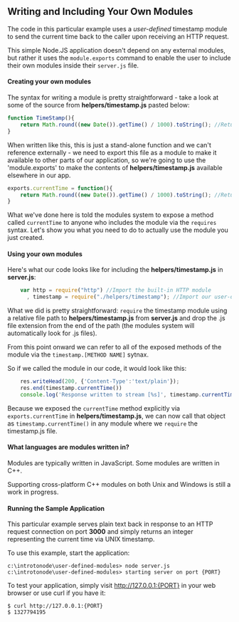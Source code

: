 Writing and Including Your Own Modules
--------

The code in this particular example uses a _user-defined_ timestamp module to
send the current time back to the caller upon receiving an HTTP request.

This simple Node.JS application doesn't depend on any external modules, but rather it uses
the `module.exports` command to enable the user to include their own modules inside their `server.js` file.

#### Creating your own modules
The syntax for writing a module is pretty straightforward - take a look at some of the source from __helpers/timestamp.js__
pasted below:

```JavaScript
function TimeStamp(){
    return Math.round((new Date()).getTime() / 1000).toString(); //Returns a string
}
```
When written like this, this is just a stand-alone function and we can't reference externally - we need to export
this file as a module to make it available to other parts of our application, so we're going to use the 'module.exports' to
make the contents of __helpers/timestamp.js__ available elsewhere in our app.

```JavaScript
exports.currentTime = function(){
    return Math.round((new Date()).getTime() / 1000).toString(); //Returns a string
}
```

What we've done here is told the modules system to expose a method called `currentTime` to anyone who includes the
module via the `requires` syntax. Let's show you what you need to do to actually use the module you just created.

#### Using your own modules
Here's what our code looks like for including the __helpers/timestamp.js__ in __server.js__:

```JavaScript
    var http = require("http") //Import the built-in HTTP module
      , timestamp = require("./helpers/timestamp"); //Import our user-defined timestamp module
```

What we did is pretty straightforward: `require` the timestamp module using a relative file path to
__helpers/timestamp.js__ from __server.js__ and drop the .js file extension from the end of the path
(the modules system will automatically look for .js files). 

From this point onward we can refer to all of the exposed methods of the 
module via the `timestamp.[METHOD NAME]` sytnax.

So if we called the module in our code, it would look like this:

```JavaScript
    res.writeHead(200, {'Content-Type':'text/plain'}); 
    res.end(timestamp.currentTime())
    console.log('Response written to stream [%s]', timestamp.currentTime())
```

Because we exposed the `currentTime` method explicitly via `exports.currentTime` in __helpers/timestamp.js__,
we can now call that object as `timestamp.currentTime()` in any module where we `require` the timestamp.js file.

#### What languages are modules written in?

Modules are typically written in JavaScript.  Some modules are written in C++.  

Supporting cross-platform C++ modules on both Unix and Windows is still a work in progress.

#### Running the Sample Application

This particular example serves plain text back in response to an HTTP request
connection on port **3000** and simply returns an integer representing the current time via
UNIX timestamp.

To use this example, start the application:

    c:\introtonode\user-defined-modules> node server.js
    c:\introtonode\user-defined-modules> starting server on port {PORT}

To test your application, simply visit http://127.0.0.1:{PORT} in your web browser or use curl if you have it:

    $ curl http://127.0.0.1:{PORT}
    $ 1327794195